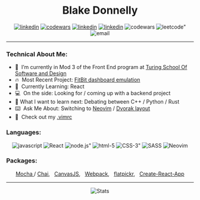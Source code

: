 <div align="center">
  <h1>Blake Donnelly</h1>
  <a href="https://www.linkedin.com/in/blake-donnelly/"> <img alt="linkedin"  src="https://img.shields.io/badge/-LinkedIn-black.svg?style=flat-square&logo=linkedin&colorB=1C5D99"/></a>
  <a href="https://www.linkedin.com/in/blake-donnelly/"> <img alt="codewars" src="https://img.shields.io/badge/-Codewars-b1361e.svg?style=flat-square&logo=codewars&colorB=b1361e" /></a>
  <a href="https://www.linkedin.com/in/blake-donnelly/"> <img alt="linkedin"  src="https://img.shields.io/badge/-LinkedIn-black.svg?style=flat-square&logo=linkedin&colorB=1C5D99"/></a>
  <a href="https://www.linkedin.com/in/blake-donnelly/"> <img alt="linkedin"  src="https://img.shields.io/badge/-LinkedIn-black.svg?style=flat-square&logo=linkedin&colorB=1C5D99"/></a>
  <img alt="codewars" src="https://img.shields.io/badge/-Codewars-b1361e.svg?style=flat-square&logo=codewars&colorB=b1361e" />
  <img alt=leetcode" src="https://img.shields.io/badge/-LeetCode-black.svg?style=flat-square&logo=leetcode&colorB=000000" />
  <img alt="email" src="https://img.shields.io/badge/-Email-f2c236.svg?style=flat-square&logo=google&colorB=f2c236" />
</div>
                                                                                                                   
---
### Technical About Me:       

- 🔭&nbsp;  I’m currently in Mod 3 of the Front End program at [Turing School Of Software and Design](https://turing.io/)
- :fire:&nbsp; Most Recent Project: [FitBit dashboard emulation](https://github.com/BlakeDonn/fitlit-starter-kit)
- :book:&nbsp; Currently Learning: React
- :computer:&nbsp; On the side: Looking for / coming up with a backend project
- :thinking: What I want to learn next: Debating between C++ / Python / Rust
- :keyboard:&nbsp;  Ask Me About: Switching to [Neovim](https://neovim.io/) / [Dvorak layout](https://www.dvorak-keyboard.com/) 
- :metal:&nbsp; Check out my [.vimrc](https://github.com/BlakeDonn/dotfiles/blob/master/.vimrc) 


### Languages: 

<div align="center">
  <img alt="javascript" src="https://img.shields.io/badge/javascript%20-%23F7DF1E.svg?&style=for-the-badge&logo=javascript&logoColor=%23231123" />
  <img alt="React" src="https://img.shields.io/badge/react%20-%2320232a.svg?&style=for-the-badge&logo=react&logoColor=%2361DAFB" />
  <img alt=node.js" src="https://img.shields.io/badge/node.js%20-%2343853D.svg?&style=for-the-badge&logo=node.js&logoColor=white" />
  <img alt="html-5" src="https://img.shields.io/badge/html5%20-%23E34F26.svg?&style=for-the-badge&logo=html5&logoColor=white" />
  <img alt=CSS-3" src="https://img.shields.io/badge/css3%20-%231572B6.svg?&style=for-the-badge&logo=css3&logoColor=white" />
  <img alt="SASS" src="https://img.shields.io/badge/SASS%20-%23CC6699.svg?&style=for-the-badge&logo=Sass&logoColor=%23EFF7FF" />
  <img alt="Neovim" src="https://img.shields.io/badge/NEOVIM%20-%2343853D.svg?&style=for-the-badge&logo=Neovim&logoColor=%23EFF7FF" />
</div>

### Packages: 
<div align="center">
    <p><a href="https://www.npmjs.com/package/mocha">Mocha </a>/ 
      <a href="https://www.npmjs.com/package/chai">Chai</a>, &nbsp;  
      <a href="https://github.com/BlakeDonn/BlakeDonn/edit/master/README.md">CanvasJS</a>, &nbsp;  
      <a href="https://www.npmjs.com/package/webpack">Webpack</a>, &nbsp;  
      <a href="https://www.npmjs.com/package/flatpickr">flatpickr</a>, &nbsp;  
      <a href="https://github.com/facebook/create-react-app">Create-React-App</a>
  </p>
</div>

---

<div align="center"> 
  <img alt="Stats" src="https://github-readme-stats.vercel.app/api?username=BlakeDonn&count_private=true&show_icons=true&theme=dark"/>
 <div/>


